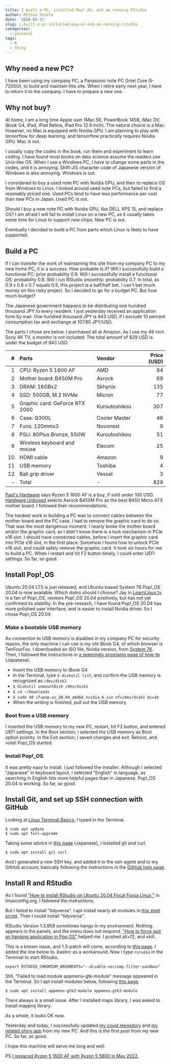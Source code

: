 ```yaml
---
title: I built a PC, installed Pop!_OS, and am running RStudio
author: Mitsuo Shiota
date: '2020-05-31'
slug: i-built-a-pc-installed-pop-os-and-am-running-rstudio
categories:
  - personal
tags:
  - R
  - Shiny
---
```


## Why need a new PC?

I have been using my company PC, a Panasonic note PC (Intel Core i5-7200U), to build and maintain this site. When I retire early next year, I have to return it to the company. I have to prepare a new one.

## Why not buy?

At home, I am a long time Apple user (Mac SE, PowerBook 145B, iMac DV, iBook G4, iPad, iPad Retina, iPad Pro 12.9 inch). The natural choice is a Mac. However, no Mac is equipped with Nvidia GPU. I am planning to play with tensorflow for deep learning, and tensorflow practically requires Nvidia GPU. Mac is out.

I usually copy the codes in the book, run them and experiment to learn coding. I have found most books on data science assume the readers use Unix-like OS. When I use a Windows PC, I have to change some parts in the codes, and it is annoying. Shift-JIS character code of Japanese version of Windows is also annoying. Windows is out.

I considered to buy a used note PC with Nvidia GPU, and then to replace OS from Windows to Linux. I looked around used note PCs, but failed to find a resonably priced one. Used PCs tend to have less performance per cost than new PCs in Japan. Used PC is out.

Should I buy a new note PC with Nvidia GPU, like DELL XPS 15, and replace OS? I am afraid I will fail to install Linux on a new PC, as it usually takes some time for Linux to support new chips. New PC is out.

Eventually I decided to build a PC from parts which Linux is likely to have supported.

## Build a PC

If I can transfer the work of maintaining this site from my company PC to my new home PC, it is a success. How probable is it? Will I successfully build a functional PC: prior probability 0.9. Will I successfully install a functional OS: probability 0.8. Will I run RStudio smoothly: probability 0.7. In total, as 0.9 x 0.8 x 0.7 equals 0.5, this project is a half/half bet. I can't bet much money on this risky project. So I decided to go for a budget PC. But how much budget?

The Japanese government happens to be distributing one hundred thousand JPY to every resident. I just yesterday received an application form by mail. One hundred thousand JPY is 843 USD, if I exclude 10 percent consumption tax and exchange at 107.80 JPY/USD.

The parts I chose are below. I purchased all at Amazon. As I use my 49 inch Sony 4K TV, a monitor is not included. The total amounf of 829 USD is under the budget of 843 USD.

|#|Parts|Vendor|Price (USD)|
| ---: | :--- | :--- | ---: |
|1|CPU: Ryzen 5 1600 AF|AMD|94|
|2|Mother board: B450M Pro|Asrock|69|
|3|DRAM: 16GBx2|Skhynix|135|
|4|SSD: 500GB, M.2 NVMe|Micron|77|
|5|Graphic card: GeForce RTX 2060|Kuroutoshikou|307|
|6|Case: Q300L|Cooler Master|46|
|7|Funs: 120mmx3|Novonest|9|
|8|PSU: 80Plus Bronze, 550W|Kuroutoshikou|51|
|9|Wireless keyboard and mouse|Elecom|25|
|10|HDMI cable|Amazon|9|
|11|USB memory|Toshiba|4|
|12|Ball grip driver|Vessel|3|
|-|Total|-|829|

[Paul's Hardware](https://www.youtube.com/channel/UCvWWf-LYjaujE50iYai8WgQ) says Ryzen 5 1600 AF is a buy, if sold under 100 USD. [Hardware Unboxed](https://www.youtube.com/channel/UCI8iQa1hv7oV_Z8D35vVuSg) selects Asrock B450M Pro as the best B450 Micro ATX mother board. I followed their recommendations.

The hardest work in building a PC was to connect cables between the mother board and the PC case. I had to remove the graphic card to do so. That was the most dangerous moment. I nearly broke the mother board and/or the graphic card, as I didn't know there is a lock mechanism in PCIe x16 slot. I should have connected cables, before I insert the graphic card into PCIe x16 slot, in the first place. Somehow I found how to unlock PCIe x16 slot, and could safely remove the graphic card. It took six hours for me to build a PC. When I restart and hit F2 button timely, I could enter UEFI settings. So far, so good.

## Install Pop!_OS

Ubuntu 20.04 LTS is just released, and Ubuntu-based System 76 Pop!_OS 20.04 is now available. Which distro should I choose? Jay in [LearnLinux.tv](https://www.learnlinux.tv/) is a fan of Pop!_OS, reviews Pop!_OS 20.04 positively, but has not yet confirmed its stability. In the pre-reseach, I have found Pop!_OS 20.04 has more polished user interface, and is easier to install Nvidia driver. So I chose Pop!_OS 20.04.

### Make a bootable USB memory

As connection to USB memory is disabled in my company PC for security reason, the only machine I can use is my old iBook G4, of which browser is TenFourFox. I downloaded an ISO file, Nvidia version, from [System 76](https://pop.system76.com/). Then, I followed the instructions in [a seemingly promising page of how-to](https://genjiapp.com/blog/2014/10/13/booting-and-installing-lubuntu-14.04-from-usb-flash-drive-on-ibook-g4.html) (Japanese).

- Insert the USB memory to iBook G4
- In the Terminal, type `$ diskutil list`, and confirm the USB memory is recognized as `/dev/disk1`
- `$ diskutil unmountDisk /dev/disk1`
- `$ cd ~/Downloads`
- `$ sudo dd if=pop-os_20.04_amd64_nvidia_6.iso of=/dev/disk1 bs=1m`
- When the writing is finished, pull out the USB memory

### Boot from a USB memory

I inserted the USB memory to my new PC, restart, hit F2 button, and entered UEFI settings. In the Boot section, I selected the USB memory as Boot option priority. In the Exit section, I saved changes and exit. Reboot, and voila! Pop!_OS started.

### Install Pop!_OS

It was pretty easy to install. I just followed the installer. Although I selected "Japanese" in keyboard layout, I selected "English" in language, as searching in English hits more helpful pages than in Japanese. Pop!_OS 20.04 is working. So far, so good.

## Install Git, and set up SSH connection with GitHub

Looking at [Linux Terminal Basics](https://support.system76.com/articles/terminal-basics/), I typed in the Terminal.

```
$ sudo apt update
$ sudo apt full-upgrade
```

Taking some advice in [this page](https://qiita.com/kenji-miyake/items/06b8c3807bef0ba5c451) (Japanese), I installed git and curl.

```
$ sudo apt install git curl
```

And I generated a new SSH key, and added it to the ssh-agent and to my GitHub account, basically following the instructions in the [GitHub help page](https://help.github.com/en/github/authenticating-to-github/generating-a-new-ssh-key-and-adding-it-to-the-ssh-agent#adding-your-ssh-key-to-the-ssh-agent).

## Install R and RStudio

As I found ["How to install RStudio on Ubuntu 20.04 Focal Fossa Linux "](https://linuxconfig.org/how-to-install-rstudio-on-ubuntu-20-04-focal-fossa-linux) in linuxconfig.org, I followed the instructions.

But I failed to install "tidyverse". I apt install nearly all modules in [this shell script](https://gist.github.com/luispuerto/a247301bc4337cccb04d9e4abd24fba8). Then I could install "tidyverse". 

RStudio Version 1.3.959 sometimes hangs in my environment. Nothing appears in the panels, and the menu does not respond. ["How to force quit an hanging application in Pop OS"](https://www.reddit.com/r/pop_os/comments/adhqs4/how_to_force_quit_an_hanging_application_in_pop_os/) helped me. I pushed alt+f2, and xkill.

This is a known issue, and 1.3-patch will come, according to [this page](https://github.com/rstudio/rstudio/issues/6782). I added the line below to .bashrc as a workaround. Now I type `rstudio` in the Terminal to start RStudio.

```
export RSTUDIO_CHROMIUM_ARGUMENTS="--disable-seccomp-filter-sandbox"
```

Still, "Failed to load module appmenu-gtk-module" message appeared in the Terminal. So I apt install modules below, following [this page](https://askubuntu.com/questions/1074926/failed-to-load-module-appmenu-gtk-module-canberra-gtk-module).

```
$ sudo apt install appmenu-gtk2-module appmenu-gtk3-module
```

There always is a small issue. After I installed maps library, I was asked to install mapproj library.

As a whole, it looks OK now. 

Yesterday and today, I successfully updated [my covid repository](https://github.com/mitsuoxv/covid) and [my related shiny app](https://mitsuoxv.shinyapps.io/covid/) from my new PC. And this is the first post from my new PC. So far, so good.

I hope this machine will serve me long and well.

PS
[I replaced Ryzen 5 1600 AF with Ryzen 5 5600 in May 2022.](https://mitsuoxv.rbind.io/2022/05/15/i-updated-bios-and-installed-a-new-cpu-in-my-pc/)
